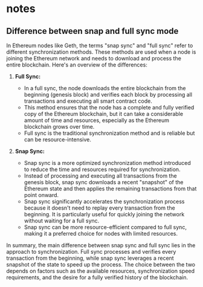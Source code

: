 # notes

## Difference between snap and full sync mode

In Ethereum nodes like Geth, the terms "snap sync" and "full sync" refer to different synchronization methods. These methods are used when a node is joining the Ethereum network and needs to download and process the entire blockchain. Here's an overview of the differences:

1. **Full Sync:**
   - In a full sync, the node downloads the entire blockchain from the beginning (genesis block) and verifies each block by processing all transactions and executing all smart contract code.
   - This method ensures that the node has a complete and fully verified copy of the Ethereum blockchain, but it can take a considerable amount of time and resources, especially as the Ethereum blockchain grows over time.
   - Full sync is the traditional synchronization method and is reliable but can be resource-intensive.

2. **Snap Sync:**
   - Snap sync is a more optimized synchronization method introduced to reduce the time and resources required for synchronization.
   - Instead of processing and executing all transactions from the genesis block, snap sync downloads a recent "snapshot" of the Ethereum state and then applies the remaining transactions from that point onward.
   - Snap sync significantly accelerates the synchronization process because it doesn't need to replay every transaction from the beginning. It is particularly useful for quickly joining the network without waiting for a full sync.
   - Snap sync can be more resource-efficient compared to full sync, making it a preferred choice for nodes with limited resources.

In summary, the main difference between snap sync and full sync lies in the approach to synchronization. Full sync processes and verifies every transaction from the beginning, while snap sync leverages a recent snapshot of the state to speed up the process. The choice between the two depends on factors such as the available resources, synchronization speed requirements, and the desire for a fully verified history of the blockchain.


